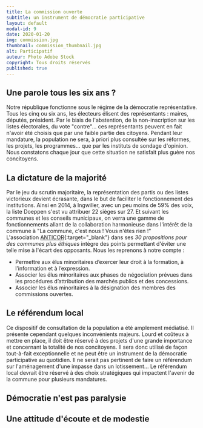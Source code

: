 ```yaml
---
title: La commission ouverte
subtitle: un instrument de démocratie participative
layout: default
modal-id: 9
date: 2020-01-20
img: commission.jpg
thumbnail: commission_thumbnail.jpg
alt: Participatif
auteur: Photo Adobe Stock
copyright: Tous droits réservés
published: true
---
```


## Une parole tous les six ans ? ##
Notre république fonctionne sous le régime de la démocratie représentative. Tous les cinq ou six ans, les électeurs élisent des représentants : maires, députés, président. Par le biais de l'abstention, de la non-inscription sur les listes électorales, du vote "contre"... ces représentants peuvent en fait n'avoir été choisis que par une faible partie des citoyens. Pendant leur mandature, la population ne sera, à priori plus consultée sur les réformes, les projets, les programmes... que par les instituts de sondage d'opinion. Nous constatons chaque jour que cette situation ne satisfait plus guère nos concitoyens.

## La dictature de la majorité ##
Par le jeu du scrutin majoritaire, la représentation des partis ou des listes victorieux devient écrasante, dans le but de faciliter le fonctionnement des institutions. Ainsi en 2014, à Ingwiller, avec un peu moins de 59% des voix, la liste Doeppen s'est vu attribuer 22 sièges sur 27. 
Et suivant les communes et les conseils municipaux, on verra une gamme de fonctionnements allant de la collaboration harmonieuse dans l'intérêt de la commune à "La commune, c'est nous ! Vous n'êtes rien !"  
L'association [ANTICOR](https://www.anticor.org/){:target="_blank"} dans ses *30 propositions pour des communes plus éthiques* intègre des points permettant d'éviter une telle mise à l'écart des opposants. Nous les reprenons à notre compte :
* Permettre aux élus minoritaires d’exercer leur droit à la formation, à l’information et à l’expression.
* Associer les élus minoritaires aux phases de négociation prévues dans les procédures d’attribution des marchés publics et des concessions.
* Associer les élus minoritaires à la désignation des membres des commissions ouvertes.

## Le référendum local ##
Ce dispositif de consultation de la population a été amplement médiatisé. Il présente cependant quelques inconvénients majeurs. Lourd et coûteux à mettre en place, il doit être réservé à des projets d'une grande importance et concernant la totalité de nos concitoyens. Il sera donc utilisé de façon tout-à-fait exceptionnelle et ne peut être un instrument de la démocratie participative au quotidien. Il ne serait pas pertinent de faire un référendum sur l'aménagement d'une impasse dans un lotissement... Le référendum local devrait être réservé à des choix stratégiques qui impactent l'avenir de la commune pour plusieurs mandatures.

## Démocratie n'est pas paralysie ##

## Une attitude d'écoute et de modestie ##


